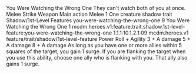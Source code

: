 <ability>
  <name>You Were Watching the Wrong One</name>
  <flavor>They can&apos;t watch both of you at once.</flavor>
  <keywords>
    <keyword>Melee</keyword>
    <keyword>Strike</keyword>
    <keyword>Weapon</keyword>
  </keywords>
  <type>Main action</type>
  <distance>Melee 1</distance>
  <target>One creature</target>
  <metadata>
    <class>shadow</class>
    <feature_type>trait</feature_type>
    <file_dpath>Shadow/1st-Level Features</file_dpath>
    <item_id>you-were-watching-the-wrong-one</item_id>
    <item_index>9</item_index>
    <item_name>You Were Watching the Wrong One</item_name>
    <level>1</level>
    <scc>mcdm.heroes.v1:feature.trait.shadow.1st-level-feature:you-were-watching-the-wrong-one</scc>
    <scdc>1.1.1:10.1.2.1:09</scdc>
    <source>mcdm.heroes.v1</source>
    <type>feature/trait/shadow/1st-level-feature</type>
  </metadata>
  <effects>
    <effect type="roll">
      <roll>Power Roll + Agility</roll>
      <t1>3 + A damage</t1>
      <t2>5 + A damage</t2>
      <t3>8 + A damage</t3>
    </effect>
    <effect type="mundane">As long as you have one or more allies within 5 squares of the target, you gain 1 surge. If you are flanking the target when you use this ability, choose one ally who is flanking with you. That ally also gains 1 surge.</effect>
  </effects>
</ability>
